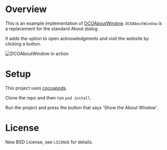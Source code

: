 # Overview

This is an example implementation of [DCOAboutWindow](https://github.com/DangerCove/DCOAboutWindow). `DCOAboutWindow` is a replacement for the standard About dialog. 

It adds the option to open acknowledgments and visit the website by clicking a button.

![DCOAboutWindow in action](https://raw.github.com/DangerCove/DCOAboutWindow/master/screenshots/DCOAboutWindow.jpg)

# Setup

This project uses [cocoapods](http://guides.cocoapods.org/using/getting-started.html).

Clone the repo and then run `pod install`.

Run the project and press the button that says 'Show the About Window'.

# License

New BSD License, see `LICENSE` for details.
